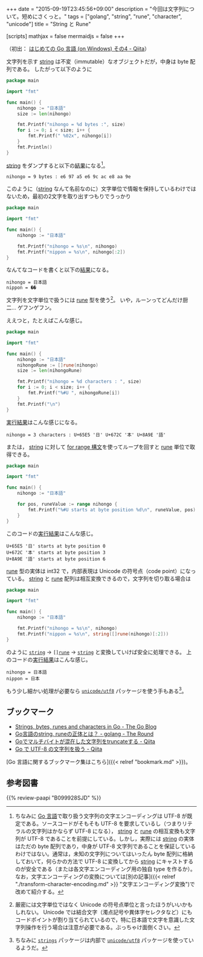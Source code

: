 +++
date = "2015-09-19T23:45:56+09:00"
description = "今回は文字列について。短めにさくっと。"
tags = ["golang", "string", "rune", "character", "unicode"]
title = "String と Rune"

[scripts]
  mathjax = false
  mermaidjs = false
+++

（初出： [はじめての Go 言語 (on Windows) その4 - Qiita](http://qiita.com/spiegel-im-spiegel/items/556166b6631c0369754f)）

文字列を示す [string] は不変（immutable）なオブジェクトだが，中身は byte 配列である。
したがって以下のように

```go
package main

import "fmt"

func main() {
    nihongo := "日本語"
    size := len(nihongo)

    fmt.Printf("nihongo = %d bytes :", size)
    for i := 0; i < size; i++ {
        fmt.Printf(" %02x", nihongo[i])
    }
    fmt.Println()
}
```

[string] をダンプすると以下の[結果](https://play.golang.org/p/acsS35_ZtHl)になる[^1]。

```text
nihongo = 9 bytes : e6 97 a5 e6 9c ac e8 aa 9e
```

[^1]: ちなみに [Go 言語]で取り扱う文字列の文字エンコーディングは UTF-8 が既定である。ソースコードがそもそも UTF-8 を要求しているし（つまりリテラルの文字列はかならず UTF-8 になる）， [string] と [rune] の相互変換も文字列が UTF-8 であることを前提にしている。しかし，実際には [string] の実体はただの byte 配列であり，中身が UTF-8 文字列であることを保証しているわけではない。通常は，未知の文字列についてはいったん byte 配列に格納しておいて，何らかの方法で UTF-8 に変換してから [string] にキャストするのが安全である（または各文字エンコーディング用の独自 type を作るか）。なお，文字エンコーディングの変換については[別の記事]({{< relref "./transform-character-encoding.md" >}} "文字エンコーディング変換")で改めて紹介する。

このように（[string] なんて名前なのに）文字単位で情報を保持しているわけではないため，最初の2文字を取り出すつもりでうっかり

```go
package main

import "fmt"

func main() {
    nihongo := "日本語"

    fmt.Printf("nihongo = %s\n", nihongo)
    fmt.Printf("nippon = %s\n", nihongo[:2])
}
```

なんてなコードを書くと以下の[結果](https://play.golang.org/p/s6FEJg9bCh_D)になる。

```text
nihongo = 日本語
nippon = ��
```

文字列を文字単位で扱うには [rune] 型を使う[^rune1]。
いや，ルーンってどんだけ厨二... ゲフンゲフン。

[^rune1]: 厳密には文字単位ではなく Unicode の符号点単位と言ったほうがいいかもしれない。 Unicode では結合文字（濁点記号や異体字セレクタなど）にもコードポイントが割り当てられているので，特に日本語で文字を意識した文字列操作を行う場合は注意が必要である。ぶっちゃけ面倒くさい。

ええつと，たとえばこんな感じ。

```go
package main

import "fmt"

func main() {
    nihongo := "日本語"
    nihongoRune := []rune(nihongo)
    size := len(nihongoRune)

    fmt.Printf("nihongo = %d characters : ", size)
    for i := 0; i < size; i++ {
        fmt.Printf("%#U ", nihongoRune[i])
    }
    fmt.Printf("\n")
}
```

[実行結果](https://play.golang.org/p/gJqGozG4rOs)はこんな感じになる。

```text
nihongo = 3 characters : U+65E5 '日' U+672C '本' U+8A9E '語' 
```

または， [string] に対して [for range 構文](http://golang.org/ref/spec#For_statements)を使ってループを回すと [rune] 単位で取得できる。

```go
package main

import "fmt"

func main() {
    nihongo := "日本語"

    for pos, runeValue := range nihongo {
        fmt.Printf("%#U starts at byte position %d\n", runeValue, pos)
    }
}
```

このコードの[実行結果](https://play.golang.org/p/tEtE-FEmoRx)はこんな感じ。

```text
U+65E5 '日' starts at byte position 0
U+672C '本' starts at byte position 3
U+8A9E '語' starts at byte position 6
```

[rune] 型の実体は int32 で，内部表現は Unicode の符号点（code point）になっている。
[string] と [rune] 配列は相互変換できるので，文字列を切り取る場合は

```go
package main

import "fmt"

func main() {
    nihongo := "日本語"

    fmt.Printf("nihongo = %s\n", nihongo)
    fmt.Printf("nippon = %s\n", string([]rune(nihongo)[:2]))
}
```

のように [`string`] → `[]`[`rune`] → [`string`] と変換していけば安全に処理できる。
上のコードの[実行結果](https://play.golang.org/p/EQEUIgkriHr)はこんな感じ。

```text
nihongo = 日本語
nippon = 日本
```

もう少し細かい処理が必要なら [`unicode/utf8`](http://golang.org/pkg/unicode/utf8/) パッケージを使う手もある[^2]。

[^2]: ちなみに [`strings`](http://golang.org/pkg/strings/) パッケージは内部で [`unicode/utf8`](http://golang.org/pkg/unicode/utf8/) パッケージを使っているようだ。

## ブックマーク

- [Strings, bytes, runes and characters in Go - The Go Blog](http://blog.golang.org/strings)
- [Go言語のstring, runeの正体とは？ - golang - The Round](http://knightso.hateblo.jp/entry/2014/06/24/090719)
- [Goでマルチバイトが混在した文字列をtruncateする - Qiita](http://qiita.com/hokaccha/items/3d3f45b5927b4584dbac)
- [Go で UTF-8 の文字列を扱う - Qiita](http://qiita.com/masakielastic/items/01a4fb691c572dd71a19)

[Go 言語に関するブックマーク集はこちら]({{< relref "bookmark.md" >}})。

[Go 言語]: https://golang.org/ "The Go Programming Language"
[string]: http://golang.org/ref/spec#String_types
[`string`]: http://golang.org/ref/spec#String_types
[rune]: http://blog.golang.org/strings "Strings, bytes, runes and characters in Go - The Go Blog"
[`rune`]: http://blog.golang.org/strings "Strings, bytes, runes and characters in Go - The Go Blog"

## 参考図書

{{% review-paapi "B099928SJD" %}} <!-- プログラミング言語Go -->
